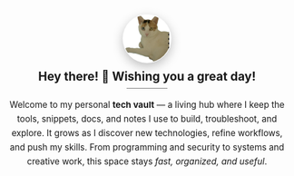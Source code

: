 <p align="center" style="margin: 1.25rem 0 0;">
  <img src="assets/logo.png" alt="Profile" style="width:84px;height:84px;border-radius:50%;object-fit:cover;border:1px solid rgba(255,255,255,.12);box-shadow:0 6px 18px rgba(0,0,0,.25);" />
</p>

<h2 style="text-align:center;margin:.5rem 0 .25rem 0;font-weight:700;">
  Hey there! 👋 Wishing you a great day!
</h2>

<hr style="width:72px;border:none;border-top:1px solid var(--md-accent-fg-color);opacity:.6;margin:.5rem auto 1rem;" />

<p align="center" style="font-size:.95rem;color:var(--md-default-fg-color--light);max-width:820px;margin:0 auto 1.2rem;line-height:1.65;">
  Welcome to my personal <strong>tech vault</strong> — a living hub where I keep the tools, snippets, docs, and notes I use to build, troubleshoot, and explore.
  It grows as I discover new technologies, refine workflows, and push my skills. From programming and security to systems and creative work,
  this space stays <em>fast, organized, and useful</em>.
</p>